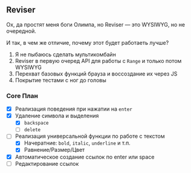 Reviser
-------
Ох, да простят меня боги Олимпа, но Reviser — это WYSIWYG, но не очередной.

 
И так, в чем же отличие, почему этот будет работаеть лучше? 
 1. Я не пыбаюсь сделать мультикомбайн
 2. Reviser в первую очеред API для работы с `Range` и только потом WYSIWYG
 3. Перехват базовых функций брауза и воссоздание их через JS
 4. Покрытие тестами с ног до головы


### Core План

 - [x] Реализация поведения при нажатии на `enter`
 - [x] Удаление символа и выделения
   - [x] `backspace`
   - [ ] `delete`
 - [ ] Реализация универсальной функции по работе с текстом
   - [x] Начератние: `bold`, `italic`, `underline` и т.п.
   - [x] Равнение/Размер/Цвет
 - [x] Автоматическое создание ссылок по enter или space
 - [ ] Редактирование ссылок

